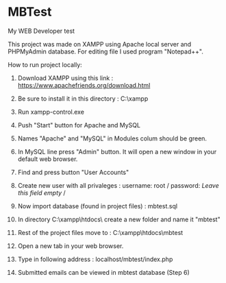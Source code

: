 # MBTest
My WEB Developer test 

This project was made on XAMPP using Apache local server and PHPMyAdmin database. For editing file I used program "Notepad++".

How to run project locally: 

1. Download XAMPP using this link : https://www.apachefriends.org/download.html

2. Be sure to install it in this directory : C:\xampp

3. Run xampp-control.exe

4. Push "Start" button for Apache and MySQL

5. Names "Apache" and "MySQL" in Modules colum should be green.

6. In MySQL line press "Admin" button. It will open a new window in your default web browser.

7. Find and press button "User Accounts"

8. Create new user with all privaleges : username: root   / password: *Leave this field empty* / 

9. Now import database (found in project files) : mbtest.sql

10. In directory C:\xampp\htdocs\  create a new folder and name it "mbtest"

11. Rest of the project files move to : C:\xampp\htdocs\mbtest

12. Open a new tab in your web browser.

13. Type in following address : localhost/mbtest/index.php

14. Submitted emails can be viewed in mbtest database (Step 6) 
